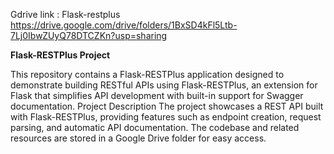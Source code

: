 Gdrive link :
Flask-restplus
https://drive.google.com/drive/folders/1BxSD4kFl5Ltb-7Lj0IbwZUyQ78DTCZKn?usp=sharing

**Flask-RESTPlus Project**

This repository contains a Flask-RESTPlus application designed to demonstrate building RESTful APIs using Flask-RESTPlus, an extension for Flask that simplifies API development with built-in support for Swagger documentation.
Project Description
The project showcases a REST API built with Flask-RESTPlus, providing features such as endpoint creation, request parsing, and automatic API documentation. The codebase and related resources are stored in a Google Drive folder for easy access.



